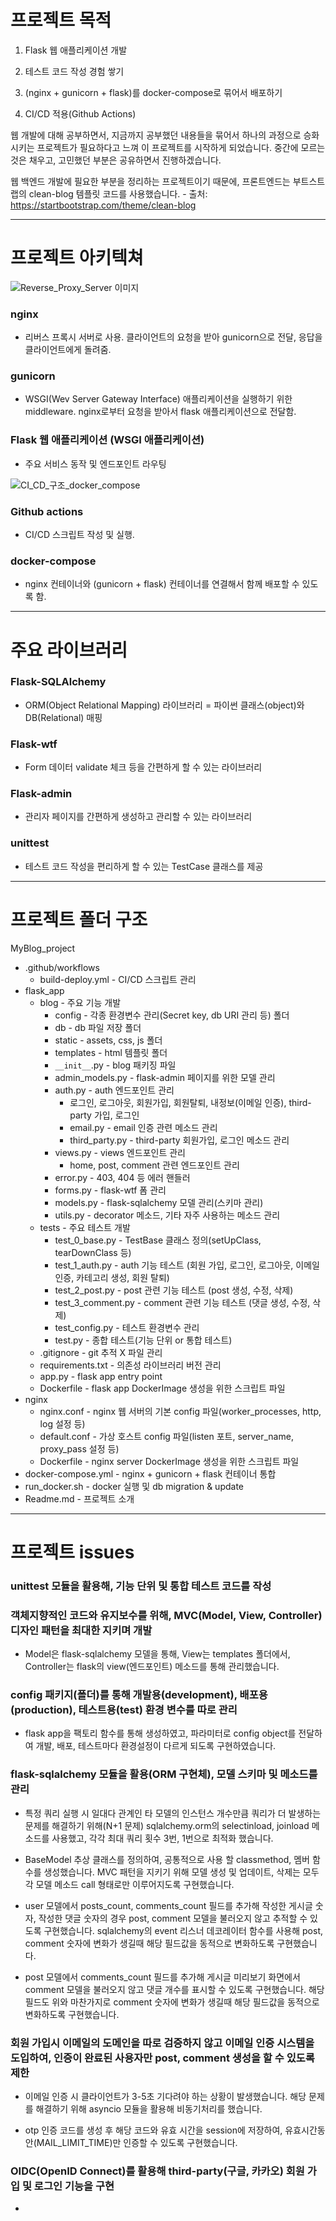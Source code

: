 # 프로젝트 목적
1. Flask 웹 애플리케이션 개발

2. 테스트 코드 작성 경험 쌓기

3. (nginx + gunicorn + flask)를 docker-compose로 묶어서 배포하기 

4. CI/CD 적용(Github Actions)

웹 개발에 대해 공부하면서, 지금까지 공부했던 내용들을 묶어서 하나의 과정으로 승화시키는 프로젝트가 필요하다고 느껴 이 프로젝트를 시작하게 되었습니다. 중간에 모르는 것은 채우고, 고민했던 부분은 공유하면서 진행하겠습니다.

웹 백엔드 개발에 필요한 부분을 정리하는 프로젝트이기 때문에, 프론트엔드는 부트스트랩의 clean-blog 템플릿 코드를 사용했습니다. - 출처: https://startbootstrap.com/theme/clean-blog

___

# 프로젝트 아키텍쳐

![Reverse_Proxy_Server 이미지](Reverse_Proxy_Server.png)

### nginx
* 리버스 프록시 서버로 사용. 클라이언트의 요청을 받아 gunicorn으로 전달, 응답을 클라이언트에게 돌려줌.

### gunicorn
* WSGI(Wev Server Gateway Interface) 애플리케이션을 실행하기 위한 middleware. nginx로부터 요청을 받아서 flask 애플리케이션으로 전달함.

### Flask 웹 애플리케이션 (WSGI 애플리케이션)
* 주요 서비스 동작 및 엔드포인트 라우팅

![CI_CD_구조_docker_compose](CI_CD_구조_docker_compose.png)

### Github actions
* CI/CD 스크립트 작성 및 실행.

### docker-compose
* nginx 컨테이너와 (gunicorn + flask) 컨테이너를 연결해서 함께 배포할 수 있도록 함.
---

# 주요 라이브러리
### Flask-SQLAlchemy
* ORM(Object Relational Mapping) 라이브러리 = 파이썬 클래스(object)와 DB(Relational) 매핑

### Flask-wtf
* Form 데이터 validate 체크 등을 간편하게 할 수 있는 라이브러리

### Flask-admin
* 관리자 페이지를 간편하게 생성하고 관리할 수 있는 라이브러리

### unittest
* 테스트 코드 작성을 편리하게 할 수 있는 TestCase 클래스를 제공

---
# 프로젝트 폴더 구조
MyBlog_project
* .github/workflows
    * build-deploy.yml - CI/CD 스크립트 관리
* flask_app
    * blog - 주요 기능 개발
        * config - 각종 환경변수 관리(Secret key, db URI 관리 등) 폴더
        * db - db 파일 저장 폴더
        * static - assets, css, js 폴더
        * templates - html 템플릿 폴더
        * `__init__`.py - blog 패키징 파일
        * admin_models.py - flask-admin 페이지를 위한 모델 관리
        * auth.py - auth 엔드포인트 관리
            * 로그인, 로그아웃, 회원가입, 회원탈퇴, 내정보(이메일 인증), third-party 가입, 로그인
            * email.py - email 인증 관련 메소드 관리
            * third_party.py - third-party 회원가입, 로그인 메소드 관리
        * views.py - views 엔드포인트 관리
            * home, post, comment 관련 엔드포인트 관리
        * error.py - 403, 404 등 에러 핸들러
        * forms.py - flask-wtf 폼 관리
        * models.py - flask-sqlalchemy 모델 관리(스키마 관리)
        * utils.py - decorator 메소드, 기타 자주 사용하는 메소드 관리
    * tests - 주요 테스트 개발
        * test_0_base.py - TestBase 클래스 정의(setUpClass, tearDownClass 등)
        * test_1_auth.py - auth 기능 테스트 (회원 가입, 로그인, 로그아웃, 이메일 인증, 카테고리 생성, 회원 탈퇴)
        * test_2_post.py - post 관련 기능 테스트 (post 생성, 수정, 삭제)
        * test_3_comment.py - comment 관련 기능 테스트 (댓글 생성, 수정, 삭제)
        * test_config.py - 테스트 환경변수 관리
        * test.py - 종합 테스트(기능 단위 or 통합 테스트)
    * .gitignore - git 추적 X 파일 관리
    * requirements.txt - 의존성 라이브러리 버전 관리
    * app.py - flask app entry point
    * Dockerfile - flask app DockerImage 생성을 위한 스크립트 파일
* nginx
    * nginx.conf - nginx 웹 서버의 기본 config 파일(worker_processes, http, log 설정 등)
    * default.conf - 가상 호스트 config 파일(listen 포트, server_name, proxy_pass 설정 등)
    * Dockerfile - nginx server DockerImage 생성을 위한 스크립트 파일
* docker-compose.yml - nginx + gunicorn + flask 컨테이너 통합
* run_docker.sh - docker 실행 및 db migration & update
* Readme.md - 프로젝트 소개

---
# 프로젝트 issues

### unittest 모듈을 활용해, 기능 단위 및 통합 테스트 코드를 작성

### 객체지향적인 코드와 유지보수를 위해, MVC(Model, View, Controller) 디자인 패턴을 최대한 지키며 개발
* Model은 flask-sqlalchemy 모델을 통해, View는 templates 폴더에서, Controller는 flask의 view(엔드포인트) 메소드를 통해 관리했습니다.

### config 패키지(폴더)를 통해 개발용(development), 배포용(production), 테스트용(test) 환경 변수를 따로 관리
* flask app을 팩토리 함수를 통해 생성하였고, 파라미터로 config object를 전달하여 개발, 배포, 테스트마다 환경설정이 다르게 되도록 구현하였습니다.

### flask-sqlalchemy 모듈을 활용(ORM 구현체), 모델 스키마 및 메소드를 관리
* 특정 쿼리 실행 시 일대다 관계인 타 모델의 인스턴스 개수만큼 쿼리가 더 발생하는 문제를 해결하기 위해(N+1 문제) sqlalchemy.orm의 selectinload, joinload 메소드를 사용했고, 각각 최대 쿼리 횟수 3번, 1번으로 최적화 했습니다.

* BaseModel 추상 클래스를 정의하여, 공통적으로 사용 할 classmethod, 멤버 함수를 생성했습니다. MVC 패턴을 지키기 위해 모델 생성 및 업데이트, 삭제는 모두 각 모델 메소드 call 형태로만 이루어지도록 구현했습니다.

* user 모델에서 posts_count, comments_count 필드를 추가해 작성한 게시글 숫자, 작성한 댓글 숫자의 경우 post, comment 모델을 불러오지 않고 추적할 수 있도록 구현했습니다. sqlalchemy의 event 리스너 데코레이터 함수를 사용해 post, comment 숫자에 변화가 생길때 해당 필드값을 동적으로 변화하도록 구현했습니다.

* post 모델에서 comments_count 필드를 추가해 게시글 미리보기 화면에서 comment 모델을 불러오지 않고 댓글 개수를 표시할 수 있도록 구현했습니다. 해당 필드도 위와 마찬가지로 comment 숫자에 변화가 생길때 해당 필드값을 동적으로 변화하도록 구현했습니다.

### 회원 가입시 이메일의 도메인을 따로 검증하지 않고 이메일 인증 시스템을 도입하여, 인증이 완료된 사용자만 post, comment 생성을 할 수 있도록 제한
* 이메일 인증 시 클라이언트가 3-5초 기다려야 하는 상황이 발생했습니다. 해당 문제를 해결하기 위해 asyncio 모듈을 활용해 비동기처리를 했습니다.

* otp 인증 코드를 생성 후 해당 코드와 유효 시간을 session에 저장하여, 유효시간동안(MAIL_LIMIT_TIME)만 인증할 수 있도록 구현했습니다.

### OIDC(OpenID Connect)를 활용해 third-party(구글, 카카오) 회원 가입 및 로그인 기능을 구현
* 